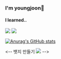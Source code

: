 ### I'm youngjoon👋

#### I learned..
<img src="https://img.shields.io/badge/C-A8B9CC?style=flat-square&logo=C&logoColor=white"/> <img src="https://img.shields.io/badge/C++-00599C?style=flat-square&logo=C++&logoColor=white"/>





[![Anurag's GitHub stats](https://github-readme-stats.vercel.app/api?username=Kim-Young-Joon)](https://github.com/Kim-Young-Joon/github-readme-stats)



<--
  뱃지 만들기
  <img src="https://img.shields.io/badge/About.me-00A98F?style=flat-square&logo=About.me&logoColor=white"/>
-->

